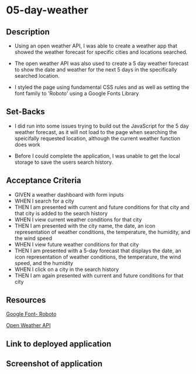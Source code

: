 # 05-day-weather

## Description

- Using an open weather API, I was able to create a weather app that showed the weather forecast for specific cities and locations searched.

- The open weather API was also used to create a 5 day weather forecast to show the date and weather for the next 5 days in the specifically searched location.

- I styled the page using fundamental CSS rules and as well as setting the font family to 'Roboto' using a Google Fonts Library 

## Set-Backs

- I did run into some issues trying to build out the JavaScript for the 5 day weather forecast, as it will not load to the page when searching the speicifally requested location, although the current weather function does work

- Before I could complete the application, I was unable to get the local storage to save the users search history.


## Acceptance Criteria

- GIVEN a weather dashboard with form inputs
- WHEN I search for a city
- THEN I am presented with current and future conditions for that city and that city is added to the search history
- WHEN I view current weather conditions for that city
- THEN I am presented with the city name, the date, an icon representation of weather conditions, the temperature, the humidity, and the wind speed
- WHEN I view future weather conditions for that city
- THEN I am presented with a 5-day forecast that displays the date, an icon representation of weather conditions, the temperature, the wind speed, and the humidity
- WHEN I click on a city in the search history
- THEN I am again presented with current and future conditions for that city

## Resources

[Google Font- Roboto](https://fonts.google.com/specimen/Roboto)

[Open Weather API](https://openweathermap.org/api)

## Link to deployed application 

## Screenshot of application